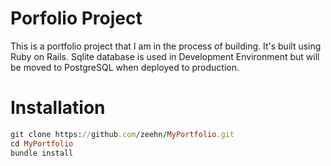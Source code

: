 # Porfolio Project
This is a portfolio project that I am in the process of building. It's built using Ruby on Rails. Sqlite database is used in 
Development Environment but will be moved to PostgreSQL when deployed to production.

# Installation
```ruby
git clone https://github.com/zeehn/MyPortfolio.git
cd MyPortfolio
bundle install 
```
